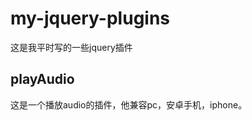 my-jquery-plugins
=================

这是我平时写的一些jquery插件

playAudio
---------

这是一个播放audio的插件，他兼容pc，安卓手机，iphone。
